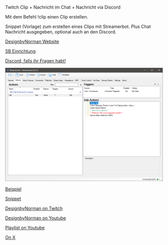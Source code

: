 Twitch Clip + Nachricht im Chat + Nachricht via Discord

Mit dem Befehl !clip einen Clip erstellen.

Snippet (Vorlage) zum erstellen eines Clips mit Streamerbot. Plus Chat Nachricht ausgegeben, optional auch an den Discord.

[DesignbyNorman Website](https://www.designbynorman.com/)

[SB Einrichtung](https://www.designbynorman.com/streamer-bot-einrichten/)

[Discord, falls ihr Fragen habt!](https://discord.gg/Gdt94HaFbM)

![Screenshot](https://github.com/Designbynorman/Twitch-Clip-Nachricht-im-Chat-Nachricht-via-Discord/blob/main/clip.png)

[Beispiel](https://clips.twitch.tv/UglyAntediluvianOxOSsloth-k09ZmZd1zuwWWAxh)

[Snippet](https://github.com/Designbynorman/Twitch-Clip-Nachricht-im-Chat-Nachricht-via-Discord/blob/main/snippet)

[DesignbyNorman on Twitch](https://www.twitch.tv/designbynorman)

[DesignbyNorman on Youtube](https://www.youtube.com/@DesignbyNorman)

[Playlist on Youtube](https://www.youtube.com/playlist?list=PLrgOpxS02b-PncLHRg-5W7kJ3o4TT6DhM)

[On X](https://x.com/Designbynorman)
